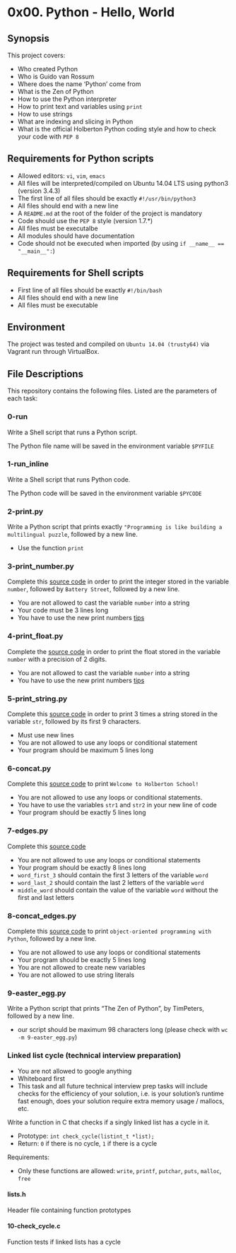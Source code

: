 # 0x00. Python - Hello, World

## Synopsis
This project covers:
* Who created Python
* Who is Guido van Rossum
* Where does the name ‘Python’ come from
* What is the Zen of Python
* How to use the Python interpreter
* How to print text and variables using `print`
* How to use strings
* What are indexing and slicing in Python
* What is the official Holberton Python coding style and how to check your code with `PEP 8`

## Requirements for Python scripts
* Allowed editors: `vi`, `vim`, `emacs`
* All files will be interpreted/compiled on Ubuntu 14.04 LTS using python3 (version 3.4.3)
* The first line of all files should be exactly `#!/usr/bin/python3`
* All files should end with a new line
* A `README.md` at the root of the folder of the project is mandatory
* Code should use the `PEP 8` style (version 1.7.*)
* All files must be executalbe
* All modules should have documentation
* Code should not be executed when imported (by using `if __name__ == "__main__":`)

## Requirements for Shell scripts
* First line of all files should be exactly `#!/bin/bash`
* All files should end with a new line
* All files must be executable

## Environment
The project was tested and compiled on `Ubuntu 14.04 (trusty64)` via Vagrant run through VirtualBox.

## File Descriptions
This repository contains the following files. Listed are the parameters of each task:

### 0-run

Write a Shell script that runs a Python script.

The Python file name will be saved in the environment variable `$PYFILE`

### 1-run_inline

Write a Shell script that runs Python code.

The Python code will be saved in the environment variable `$PYCODE`

### 2-print.py

Write a Python script that prints exactly `"Programming is like building a multilingual puzzle`, followed by a new line.

* Use the function `print`

### 3-print_number.py

Complete this [source code](https://github.com/holbertonschool/0x00.py/blob/master/3-print_number.py) in order to print the integer stored in the variable `number`, followed by `Battery Street`, followed by a new line.

* You are not allowed to cast the variable `number` into a string
* Your code must be 3 lines long
* You have to use the new print numbers [tips](https://pyformat.info/#number)

### 4-print_float.py

Complete the [source code](https://github.com/holbertonschool/0x00.py/blob/master/4-print_float.py) in order to print the float stored in the variable `number` with a precision of 2 digits.

* You are not allowed to cast the variable `number` into a string
* You have to use the new print numbers [tips](https://pyformat.info/#number)

### 5-print_string.py

Complete this [source code](https://github.com/holbertonschool/0x00.py/blob/master/5-print_string.py) in order to print 3 times a string stored in the variable `str`, followed by its first 9 characters.

* Must use new lines
* You are not allowed to use any loops or conditional statement
* Your program should be maximum 5 lines long

### 6-concat.py

Complete this [source code](https://github.com/holbertonschool/0x00.py/blob/master/6-concat.py) to print `Welcome to Holberton School!`

* You are not allowed to use any loops or conditional statements.
* You have to use the variables `str1` and `str2` in your new line of code
* Your program should be exactly 5 lines long

### 7-edges.py

Complete this [source code](https://github.com/holbertonschool/0x00.py/blob/master/7-edges.py)

* You are not allowed to use any loops or conditional statements
* Your program should be exactly 8 lines long
* `word_first_3` should contain the first 3 letters of the variable `word`
* `word_last_2` should contain the last 2 letters of the variable `word`
* `middle_word` should contain the value of the variable `word` without the first and last letters

### 8-concat_edges.py

Complete this [source code](https://github.com/holbertonschool/0x00.py/blob/master/8-concat_edges.py) to print `object-oriented programming with Python`, followed by a new line.

* You are not allowed to use any loops or conditional statements
* Your program should be exactly 5 lines long
* You are not allowed to create new variables
* You are not allowed to use string literals

### 9-easter_egg.py

Write a Python script that prints “The Zen of Python”, by TimPeters, followed by a new line.

* our script should be maximum 98 characters long (please check with `wc -m 9-easter_egg.py`)

### Linked list cycle (technical interview preparation)

* You are not allowed to google anything
* Whiteboard first
* This task and all future technical interview prep tasks will include checks for the efficiency of your solution, i.e. is your solution’s runtime fast enough, does your solution require extra memory usage / mallocs, etc.

Write a function in C that checks if a singly linked list has a cycle in it.

* Prototype: `int check_cycle(listint_t *list);`
* Return: `0` if there is no cycle, `1` if there is a cycle

Requirements:

* Only these functions are allowed: `write`, `printf`, `putchar`, `puts`, `malloc`, `free`

#### lists.h

Header file containing function prototypes

#### 10-check_cycle.c

Function tests if linked lists has a cycle